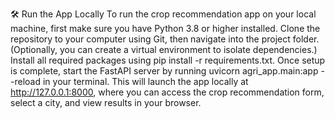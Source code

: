 🛠️ Run the App Locally
To run the crop recommendation app on your local machine, first make sure you have Python 3.8 or higher installed. 
Clone the repository to your computer using Git, then navigate into the project folder. 
(Optionally, you can create a virtual environment to isolate dependencies.) 
Install all required packages using 
pip install -r requirements.txt. 
Once setup is complete, start the FastAPI server by running 
uvicorn agri_app.main:app --reload 
in your terminal. 
This will launch the app locally at 
http://127.0.0.1:8000, 
where you can access the crop recommendation form, select a city, and view results in your browser.
